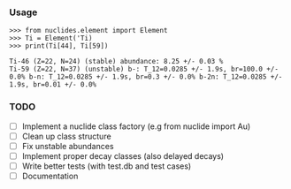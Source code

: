 ### Usage
```
>>> from nuclides.element import Element
>>> Ti = Element('Ti)
>>> print(Ti[44], Ti[59])

Ti-46 (Z=22, N=24) (stable) abundance: 8.25 +/- 0.03 %
Ti-59 (Z=22, N=37) (unstable) b-: T_12=0.0285 +/- 1.9s, br=100.0 +/- 0.0% b-n: T_12=0.0285 +/- 1.9s, br=0.3 +/- 0.0% b-2n: T_12=0.0285 +/- 1.9s, br=0.01 +/- 0.0%
```


### TODO
- [ ] Implement a nuclide class factory (e.g from nuclide import Au)
- [ ] Clean up class structure
- [ ] Fix unstable abundances
- [ ] Implement proper decay classes (also delayed decays)
- [ ] Write better tests (with test.db and test cases)
- [ ] Documentation
